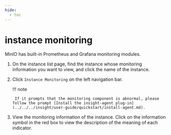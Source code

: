 ```yaml
---
hide:
  - toc
---
```


# instance monitoring

MinIO has built-in Prometheus and Grafana monitoring modules.

1. On the instance list page, find the instance whose monitoring information you want to view, and click the name of the instance.

    <!--screenshot-->

2. Click `Instance Monitoring` on the left navigation bar.

    <!--screenshot-->

    !!! note

        If it prompts that the monitoring component is abnormal, please follow the prompt [Install the insight-agent plug-in](../../../insight/user-guide/quickstart/install-agent.md).

3. View the monitoring information of the instance. Click on the information symbol in the red box to view the description of the meaning of each indicator.

    <!--screenshot-->